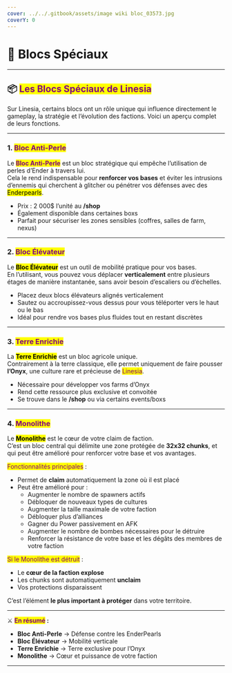 ```yaml
---
cover: ../../.gitbook/assets/image wiki bloc_03573.jpg
coverY: 0
---
```


# 🧊 Blocs Spéciaux

***

## 📦 <mark style="color:purple;">Les Blocs Spéciaux de Linesia</mark>

Sur Linesia, certains blocs ont un rôle unique qui influence directement le gameplay, la stratégie et l’évolution des factions. Voici un aperçu complet de leurs fonctions.

***

### 1. <mark style="color:purple;">Bloc Anti-Perle</mark>

Le <mark style="color:purple;">**Bloc Anti-Perle**</mark> est un bloc stratégique qui empêche l’utilisation de perles d’Ender à travers lui.\
Cela le rend indispensable pour **renforcer vos bases** et éviter les intrusions d’ennemis qui cherchent à glitcher ou pénétrer vos défenses avec des <mark style="color:$primary;">Enderpearls</mark>.

* Prix : 2 000$ l’unité au **/shop**
* Également disponible dans certaines boxs
* Parfait pour sécuriser les zones sensibles (coffres, salles de farm, nexus)

***

### 2. <mark style="color:purple;">Bloc Élévateur</mark>

Le <mark style="color:$primary;">**Bloc Élévateur**</mark> est un outil de mobilité pratique pour vos bases.\
En l’utilisant, vous pouvez vous déplacer **verticalement** entre plusieurs étages de manière instantanée, sans avoir besoin d’escaliers ou d’échelles.

* Placez deux blocs élévateurs alignés verticalement
* Sautez ou accroupissez-vous dessus pour vous téléporter vers le haut ou le bas
* Idéal pour rendre vos bases plus fluides tout en restant discrètes

***

### 3. <mark style="color:purple;">Terre Enrichie</mark>

La <mark style="color:$primary;">**Terre Enrichie**</mark> est un bloc agricole unique.\
Contrairement à la terre classique, elle permet uniquement de faire pousser **l’Onyx**, une culture rare et précieuse de <mark style="color:purple;">Linesia</mark>.

* Nécessaire pour développer vos farms d’Onyx
* Rend cette ressource plus exclusive et convoitée
* Se trouve dans le **/shop** ou via certains events/boxs

***

### 4. <mark style="color:purple;">Monolithe</mark>

Le <mark style="color:$primary;">**Monolithe**</mark> est le cœur de votre claim de faction.\
C’est un bloc central qui délimite une zone protégée de **32x32 chunks**, et qui peut être amélioré pour renforcer votre base et vos avantages.

<mark style="color:purple;">Fonctionnalités principales</mark> :

* Permet de **claim** automatiquement la zone où il est placé
* Peut être amélioré pour :
  * Augmenter le nombre de spawners actifs
  * Débloquer de nouveaux types de cultures
  * Augmenter la taille maximale de votre faction
  * Débloquer plus d’alliances
  * Gagner du Power passivement en AFK
  * Augmenter le nombre de bombes nécessaires pour le détruire
  * Renforcer la résistance de votre base et les dégâts des membres de votre faction

<mark style="color:purple;">Si le Monolithe est détruit</mark> :

* Le **cœur de la faction explose**
* Les chunks sont automatiquement **unclaim**
* Vos protections disparaissent

C’est l’élément **le plus important à protéger** dans votre territoire.

***

⚔️ <mark style="color:purple;">**En résumé**</mark>**&#x20;:**

* **Bloc Anti-Perle** → Défense contre les EnderPearls
* **Bloc Élévateur** → Mobilité verticale
* **Terre Enrichie** → Terre exclusive pour l’Onyx
* **Monolithe** → Cœur et puissance de votre faction

***

